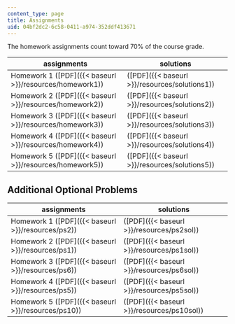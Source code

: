 ```yaml
---
content_type: page
title: Assignments
uid: 04bf2dc2-6c58-0411-a974-352ddf413671
---
```


The homework assignments count toward 70% of the course grade.

| assignments | solutions |
| --- | --- |
| Homework 1 ([PDF]({{< baseurl >}}/resources/homework1)) | ([PDF]({{< baseurl >}}/resources/solutions1)) |
| Homework 2 ([PDF]({{< baseurl >}}/resources/homework2)) | ([PDF]({{< baseurl >}}/resources/solutions2)) |
| Homework 3 ([PDF]({{< baseurl >}}/resources/homework3)) | ([PDF]({{< baseurl >}}/resources/solutions3)) |
| Homework 4 ([PDF]({{< baseurl >}}/resources/homework4)) | ([PDF]({{< baseurl >}}/resources/solutions4)) |
| Homework 5 ([PDF]({{< baseurl >}}/resources/homework5)) | ([PDF]({{< baseurl >}}/resources/solutions5)) 

Additional Optional Problems
----------------------------

| assignments | solutions |
| --- | --- |
| Homework 1 ([PDF]({{< baseurl >}}/resources/ps2)) | ([PDF]({{< baseurl >}}/resources/ps2sol)) |
| Homework 2 ([PDF]({{< baseurl >}}/resources/ps1)) | ([PDF]({{< baseurl >}}/resources/ps1sol)) |
| Homework 3 ([PDF]({{< baseurl >}}/resources/ps6)) | ([PDF]({{< baseurl >}}/resources/ps6sol)) |
| Homework 4 ([PDF]({{< baseurl >}}/resources/ps5)) | ([PDF]({{< baseurl >}}/resources/ps5sol)) |
| Homework 5 ([PDF]({{< baseurl >}}/resources/ps10)) | ([PDF]({{< baseurl >}}/resources/ps10sol))